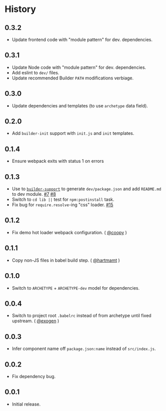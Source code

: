 History
=======

## 0.3.2

* Update frontend code with "module pattern" for dev. dependencies.

## 0.3.1

* Update Node code with "module pattern" for dev. dependencies.
* Add eslint to `dev/` files.
* Update recommended Builder `PATH` modifications verbiage.

## 0.3.0

* Update dependencies and templates (to use `archetype` data field).

## 0.2.0

* Add `builder-init` support with `init.js` and `init` templates.

## 0.1.4

* Ensure webpack exits with status 1 on errors

## 0.1.3

* Use to [`builder-support`](https://github.com/FormidableLabs/builder-support)
  to generate `dev/package.json` and add `README.md` to dev module.
  [#7](https://github.com/FormidableLabs/builder-react-component/issues/7)
  [#8](https://github.com/FormidableLabs/builder-react-component/issues/8)
* Switch to `cd lib ||` test for `npm:postinstall` task.
* Fix bug for `require.resolve`-ing "css" loader.
  [#15](https://github.com/FormidableLabs/builder-react-component/issues/15)

## 0.1.2

* Fix demo hot loader webpack configuration. ( [@coopy][] )

## 0.1.1

* Copy non-JS files in babel build step. ( [@hartmamt][] )

## 0.1.0

* Switch to `ARCHETYPE` + `ARCHETYPE-dev` model for dependencies.

## 0.0.4

* Switch to project root `.babelrc` instead of from archetype until fixed
  upstream. ( [@exogen][] )

## 0.0.3

* Infer component name off `package.json:name` instead of `src/index.js`.

## 0.0.2

* Fix dependency bug.

## 0.0.1

* Initial release.

[@coopy]: https://github.com/coopy
[@exogen]: https://github.com/exogen
[@hartmamt]: https://github.com/hartmamt
[@ryan-roemer]: https://github.com/ryan-roemer
